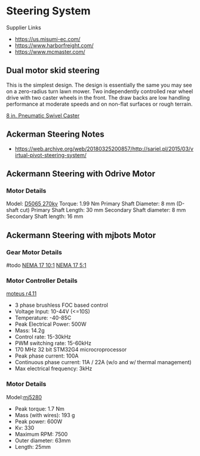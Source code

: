 # Steering System

Supplier Links
- https://us.misumi-ec.com/
- https://www.harborfreight.com/
- https://www.mcmaster.com/

## Dual motor skid steering

This is the simplest design. The design is essentially the same you may see on a zero-radius turn lawn mower. Two independently controlled rear wheel drive with two caster wheels in the front. The draw backs are low handling performance at moderate speeds and on non-flat surfaces or rough terrain.

[8 in. Pneumatic Swivel Caster](https://www.harborfreight.com/material-handling/tires-casters/swivel-casters/8-inch-pneumatic-swivel-caster-42485.html)


## Ackerman Steering Notes
- https://web.archive.org/web/20180325200857/http://sariel.pl/2015/03/virtual-pivot-steering-system/
## Ackermann Steering with Odrive Motor

### Motor Details
Model: [D5065 270kv](https://shop.odriverobotics.com/products/odrive-custom-motor-d5065)
Torque: 1.99 Nm
Primary Shaft Diameter: 8 mm (D-shaft cut)
Primary Shaft Length: 30 mm
Secondary Shaft diameter: 8 mm
Secondary Shaft length: 16 mm
## Ackermann Steering with mjbots Motor

### Gear Motor Details
#todo
[NEMA 17 10:1](https://www.omc-stepperonline.com/mg-series-planetary-gearbox-gear-ratio-10-1-backlash-30-arc-min-for-nema-17-stepper-motor-mg17-g10)
[NEMA 17 5:1](https://www.omc-stepperonline.com/mg-series-planetary-gearbox-gear-ratio-5-1-backlash-30-arc-min-for-nema-17-stepper-motor-mg17-g5)


### Motor Controller Details
[moteus r4.11](https://mjbots.com/products/moteus-r4-11)
- 3 phase brushless FOC based control
- Voltage Input: 10-44V (<=10S)
- Temperature: -40-85C
- Peak Electrical Power: 500W
- Mass: 14.2g
- Control rate: 15-30kHz
- PWM switching rate: 15-60kHz
- 170 MHz 32 bit STM32G4 microcroprocessor
- Peak phase current: 100A
- Continuous phase current: 11A / 22A (w/o and w/ thermal management)
- Max electrical frequency: 3kHz
### Motor Details
Model:[mj5280](https://mjbots.com/products/mj5208)
- Peak torque: 1.7 Nm
- Mass (with wires): 193 g
- Peak power: 600W
- Kv: 330
- Maximum RPM: 7500
- Outer diameter: 63mm
- Length: 25mm

